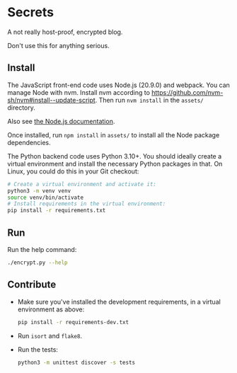 # Secrets

A not really host-proof, encrypted blog.

Don't use this for anything serious.

## Install

The JavaScript front-end code uses Node.js (20.9.0) and webpack. You can manage Node with nvm. Install nvm according to https://github.com/nvm-sh/nvm#install--update-script. Then run `nvm install` in the `assets/` directory.

Also see [the Node.js documentation](https://nodejs.org/en/download/).

Once installed, run `npm install` in `assets/` to install all the Node package dependencies.

The Python backend code uses Python 3.10+. You should ideally create a virtual environment and install the necessary Python packages in that. On Linux, you could do this in your Git checkout:

```bash
# Create a virtual environment and activate it:
python3 -m venv venv
source venv/bin/activate
# Install requirements in the virtual environment:
pip install -r requirements.txt
```

## Run

Run the help command:

```bash
./encrypt.py --help
```

## Contribute

* Make sure you've installed the development requirements, in a virtual environment as above:

    ```bash
    pip install -r requirements-dev.txt
    ```

* Run `isort` and `flake8`.
* Run the tests:

    ```bash
    python3 -m unittest discover -s tests
    ```
